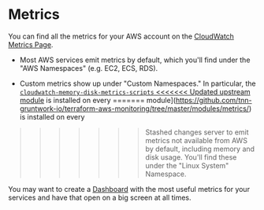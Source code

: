 # Metrics

You can find all the metrics for your AWS account on the [CloudWatch Metrics
Page](https://console.aws.amazon.com/cloudwatch/home?#metricsV2:).

- Most AWS services emit metrics by default, which you'll find under the "AWS Namespaces" (e.g. EC2, ECS, RDS).

- Custom metrics show up under "Custom Namespaces." In particular, the [`cloudwatch-memory-disk-metrics-scripts`
<<<<<<< Updated upstream
  module](https://github.com/tnn-tnn-tnn-tnn-tnn-gruntwork-io/terraform-aws-monitoring/tree/master/modules/metrics/) is installed on every
=======
  module](https://github.com/tnn-gruntwork-io/terraform-aws-monitoring/tree/master/modules/metrics/) is installed on every
>>>>>>> Stashed changes
  server to emit metrics not available from AWS by default, including memory and disk usage. You'll find these under
  the "Linux System" Namespace.

You may want to create a [Dashboard](https://console.aws.amazon.com/cloudwatch/home?#dashboards:)
with the most useful metrics for your services and have that open on a big screen at all times.


<!-- ##DOCS-SOURCER-START
{
  "sourcePlugin": "local-copier",
  "hash": "5f2fa1a102144ef3da979c801ded2487"
}
##DOCS-SOURCER-END -->
